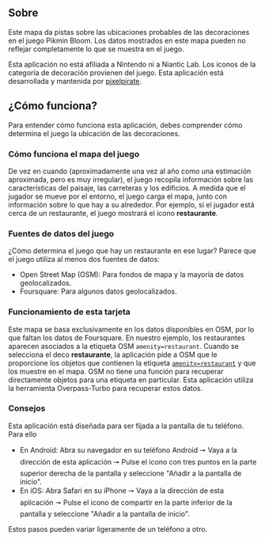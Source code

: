 ## Sobre

Este mapa da pistas sobre las ubicaciones probables de las decoraciones en el juego Pikmin Bloom. Los datos mostrados en este mapa pueden no reflejar completamente lo que se muestra en el juego.

Esta aplicación no está afiliada a Nintendo ni a Niantic Lab. Los iconos de la categoría de decoración provienen del juego. Esta aplicación está desarrollada y mantenida por [pixelpirate](https://pixelpirate.fr).

## ¿Cómo funciona?

Para entender cómo funciona esta aplicación, debes comprender cómo determina el juego la ubicación de las decoraciones.

### Cómo funciona el mapa del juego

De vez en cuando (aproximadamente una vez al año como una estimación aproximada, pero es muy irregular), el juego recopila información sobre las características del paisaje, las carreteras y los edificios.
A medida que el jugador se mueve por el entorno, el juego carga el mapa, junto con información sobre lo que hay a su alrededor.
Por ejemplo, si el jugador está cerca de un restaurante, el juego mostrará el icono **restaurante**.

### Fuentes de datos del juego

¿Cómo determina el juego que hay un restaurante en ese lugar? Parece que el juego utiliza al menos dos fuentes de datos:

- Open Street Map (OSM): Para fondos de mapa y la mayoría de datos geolocalizados.
- Foursquare: Para algunos datos geolocalizados.

### Funcionamiento de esta tarjeta

Este mapa se basa exclusivamente en los datos disponibles en OSM, por lo que faltan los datos de Foursquare. En nuestro ejemplo, los restaurantes aparecen asociados a la etiqueta OSM `amenity=restaurant`.
Cuando se selecciona el deco **restaurante**, la aplicación pide a OSM que le proporcione los objetos que contienen la etiqueta [`amenity=restaurant`](https://wiki.openstreetmap.org/wiki/Key:amenity) y que los muestre en el mapa.
OSM no tiene una función para recuperar directamente objetos para una etiqueta en particular. Esta aplicación utiliza la herramienta Overpass-Turbo para recuperar estos datos.

### Consejos

Esta aplicación está diseñada para ser fijada a la pantalla de tu teléfono. Para ello
- En Android: Abra su navegador en su teléfono Android 🠖 Vaya a la dirección de esta aplicación 🠖 Pulse el icono con tres puntos en la parte superior derecha de la pantalla y seleccione "Añadir a la pantalla de inicio".
- En iOS: Abra Safari en su iPhone 🠖 Vaya a la dirección de esta aplicación 🠖 Pulse el icono de compartir en la parte inferior de la pantalla y seleccione "Añadir a la pantalla de inicio".

Estos pasos pueden variar ligeramente de un teléfono a otro.
